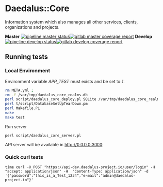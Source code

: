 # Daedalus::Core
Information system which also manages all other services, clients, organizations and projects.

**Master**
[![pipeline master status](https://git.daedalus-project.io/daedalusproject/Daedalus-Core/badges/master/pipeline.svg)](https://git.daedalus-project.io/daedalusproject/Daedalus-Core/commits/master)[![gitlab master coverage report](https://git.daedalus-project.io/daedalusproject/Daedalus-Core/badges/master/coverage.svg)](https://git.daedalus-project.io/daedalusproject/Daedalus-Core/commits/master)
**Develop**
[![pipeline develop status](https://git.daedalus-project.io/daedalusproject/Daedalus-Core/badges/develop/pipeline.svg)](https://git.daedalus-project.io/daedalusproject/Daedalus-Core/commits/develop)[![gitlab develop coverage report](https://git.daedalus-project.io/daedalusproject/Daedalus-Core/badges/develop/coverage.svg)](https://git.daedalus-project.io/daedalusproject/Daedalus-Core/commits/develop)

## Running tests

### Local Environment

Environment variable *APP_TEST* must exists and be set to *1*.

``` bash
rm META.yml ; 
rm -f /var/tmp/daedalus_core_realms.db
perl script/daedalus_core_deploy.pl SQLite /var/tmp/daedalus_core_realms.db
perl t/script/DatabaseSetUpTearDown.pm
perl Makefile.PL
make
make test
```

Run server
```
perl script/daedalus_core_server.pl
```

API server will be available in http://0.0.0.0:3000

### Quick curl tests

```
time curl -X POST "https://api-dev.daedalus-project.io/user/login" -H  "accept: application/json" -H  "Content-Type: application/json" -d '{"password":"this_is_a_Test_1234","e-mail":"admin@daedalus-project.io"}'
```
